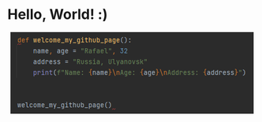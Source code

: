 # Hello, World! :)

<p align="center">

  <img width="493" height="166" src="https://github.com/Raf4ik/Raf4ik/blob/main/assets/img.png">

</p>